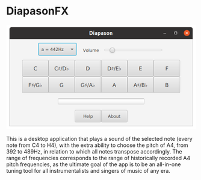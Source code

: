 # DiapasonFX

![screenshot](/diap_fx_3.1.png)

This is a desktop application that plays a sound of the selected note (every note from C4 to H4), with the extra ability to choose the pitch of A4, from 392 to 489Hz, in relation to which all notes transpose accordingly. The range of frequencies corresponds to the range of historically recorded A4 pitch frequencies, as the ultimate goal of the app is to be an all-in-one tuning tool for all instrumentalists and singers of music of any era.
